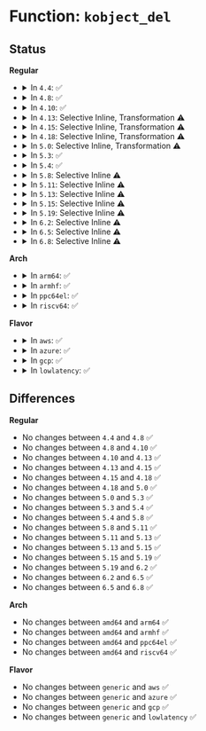 # Function: <code>kobject_del</code>

## Status
<b>Regular</b>
<ul>
<li>
<details>
<summary>In <code>4.4</code>: ✅</summary>

```c
void kobject_del(struct kobject *kobj);
```

**Collision:** Unique Global

**Inline:** No

**Transformation:** False

**Instances:**

```
In lib/kobject.c (ffffffff813eb860)
Location: lib/kobject.c:569
Inline: False
Direct callers:
  - arch/x86/kernel/cpu/mcheck/mce_amd.c:amd_64_threshold_cpu_callback
  - arch/x86/kernel/cpu/mcheck/mce_amd.c:amd_64_threshold_cpu_callback
  - arch/x86/kernel/cpu/mcheck/mce_amd.c:amd_64_threshold_cpu_callback
  - mm/slub.c:sysfs_slab_add
  - mm/slub.c:sysfs_slab_remove
  - fs/ext4/sysfs.c:ext4_unregister_sysfs
  - block/elevator.c:elv_unregister_queue
  - block/blk-sysfs.c:blk_register_queue
  - block/blk-sysfs.c:blk_unregister_queue
  - block/blk-mq-sysfs.c:blk_mq_unregister_disk
  - block/blk-integrity.c:blk_integrity_del
  - lib/kobject.c:kobject_release
  - lib/kobject.c:kset_unregister
  - drivers/base/core.c:device_del
  - drivers/base/core.c:device_add
  - drivers/md/md.c:md_delayed_delete
  - drivers/md/md.c:mddev_delayed_delete
  - drivers/firmware/dmi_scan.c:dmi_init
```
**Symbols:**

```
ffffffff813eb860-ffffffff813eb8a3: kobject_del (STB_GLOBAL)
```
</details>
</li>
<li>
<details>
<summary>In <code>4.8</code>: ✅</summary>

```c
void kobject_del(struct kobject *kobj);
```

**Collision:** Unique Global

**Inline:** No

**Transformation:** False

**Instances:**

```
In lib/kobject.c (ffffffff81431c50)
Location: lib/kobject.c:569
Inline: False
Direct callers:
  - arch/x86/kernel/cpu/mcheck/mce_amd.c:amd_64_threshold_cpu_callback
  - arch/x86/kernel/cpu/mcheck/mce_amd.c:amd_64_threshold_cpu_callback
  - arch/x86/kernel/cpu/mcheck/mce_amd.c:amd_64_threshold_cpu_callback
  - mm/slub.c:sysfs_slab_remove
  - mm/slub.c:sysfs_slab_add
  - fs/ext4/sysfs.c:ext4_unregister_sysfs
  - block/elevator.c:elv_unregister_queue
  - block/blk-sysfs.c:blk_unregister_queue
  - block/blk-sysfs.c:blk_register_queue
  - block/blk-mq-sysfs.c:__blk_mq_unregister_disk
  - block/blk-integrity.c:blk_integrity_del
  - lib/kobject.c:kset_unregister
  - lib/kobject.c:kobject_release
  - drivers/base/core.c:device_del
  - drivers/base/core.c:device_add
  - drivers/md/md.c:mddev_delayed_delete
  - drivers/md/md.c:md_delayed_delete
  - drivers/firmware/dmi_scan.c:dmi_init
```
**Symbols:**

```
ffffffff81431c50-ffffffff81431c93: kobject_del (STB_GLOBAL)
```
</details>
</li>
<li>
<details>
<summary>In <code>4.10</code>: ✅</summary>

```c
void kobject_del(struct kobject *kobj);
```

**Collision:** Unique Global

**Inline:** No

**Transformation:** False

**Instances:**

```
In lib/kobject.c (ffffffff8144dec0)
Location: lib/kobject.c:569
Inline: False
Direct callers:
  - kernel/irq/irqdesc.c:free_desc
  - mm/slub.c:sysfs_slab_remove
  - mm/slub.c:sysfs_slab_add
  - fs/ext4/sysfs.c:ext4_unregister_sysfs
  - block/elevator.c:elv_unregister_queue
  - block/blk-sysfs.c:blk_unregister_queue
  - block/blk-sysfs.c:blk_register_queue
  - block/blk-mq-sysfs.c:__blk_mq_unregister_dev
  - block/blk-integrity.c:blk_integrity_del
  - lib/kobject.c:kset_unregister
  - lib/kobject.c:kobject_release
  - drivers/base/core.c:device_del
  - drivers/base/core.c:device_add
  - drivers/md/md.c:mddev_delayed_delete
  - drivers/md/md.c:md_delayed_delete
  - drivers/firmware/dmi_scan.c:dmi_init
```
**Symbols:**

```
ffffffff8144dec0-ffffffff8144df03: kobject_del (STB_GLOBAL)
```
</details>
</li>
<li>
<details>
<summary>In <code>4.13</code>: Selective Inline, Transformation ⚠️</summary>

```c
void kobject_del(struct kobject *kobj);
```

**Collision:** Unique Global

**Inline:** Selective

**Transformation:** True

**Instances:**

```
In lib/kobject.c (ffffffff818ee13f)
Location: lib/kobject.c:569
Inline: True
Inline callers:
  - lib/kobject.c:kobject_put
Direct callers:
  - kernel/irq/irqdesc.c:free_desc
  - mm/slub.c:sysfs_slab_add
  - mm/slub.c:sysfs_slab_add
  - mm/slub.c:sysfs_slab_add
  - mm/slub.c:sysfs_slab_remove_workfn
  - fs/ext4/sysfs.c:ext4_unregister_sysfs
  - block/blk-sysfs.c:blk_unregister_queue
  - block/blk-sysfs.c:blk_register_queue
  - block/blk-mq-sysfs.c:__blk_mq_register_dev
  - block/blk-mq-sysfs.c:blk_mq_unregister_dev
  - block/blk-integrity.c:blk_integrity_del
  - drivers/base/core.c:device_del
  - drivers/base/core.c:device_add
  - drivers/md/md.c:mddev_delayed_delete
  - drivers/md/md.c:md_delayed_delete
  - drivers/firmware/dmi_scan.c:dmi_init
  - lib/kobject.c:kobject_put
```
**Symbols:**

```
ffffffff818ee080-ffffffff818ee0bd: kobject_del.part.5 (STB_LOCAL)
ffffffff818ee0c0-ffffffff818ee0d2: kobject_del (STB_GLOBAL)
```
</details>
</li>
<li>
<details>
<summary>In <code>4.15</code>: Selective Inline, Transformation ⚠️</summary>

```c
void kobject_del(struct kobject *kobj);
```

**Collision:** Unique Global

**Inline:** Selective

**Transformation:** True

**Instances:**

```
In lib/kobject.c (ffffffff81974432)
Location: lib/kobject.c:569
Inline: True
Inline callers:
  - lib/kobject.c:kobject_release
Direct callers:
  - kernel/irq/irqdesc.c:free_desc
  - mm/slub.c:sysfs_slab_add
  - mm/slub.c:sysfs_slab_remove_workfn
  - fs/ext4/sysfs.c:ext4_unregister_sysfs
  - block/blk-sysfs.c:blk_unregister_queue
  - block/blk-sysfs.c:blk_register_queue
  - block/blk-mq-sysfs.c:__blk_mq_register_dev
  - block/blk-mq-sysfs.c:blk_mq_unregister_dev
  - block/blk-integrity.c:blk_integrity_del
  - drivers/base/core.c:device_del
  - drivers/base/core.c:device_add
  - drivers/md/md.c:mddev_delayed_delete
  - drivers/md/md.c:md_delayed_delete
  - drivers/firmware/dmi_scan.c:dmi_init
  - lib/kobject.c:kobject_release
```
**Symbols:**

```
ffffffff81974390-ffffffff819743cd: kobject_del.part.5 (STB_LOCAL)
ffffffff819743d0-ffffffff819743e2: kobject_del (STB_GLOBAL)
```
</details>
</li>
<li>
<details>
<summary>In <code>4.18</code>: Selective Inline, Transformation ⚠️</summary>

```c
void kobject_del(struct kobject *kobj);
```

**Collision:** Unique Global

**Inline:** Selective

**Transformation:** True

**Instances:**

```
In lib/kobject.c (ffffffff819d095a)
Location: lib/kobject.c:584
Inline: True
Inline callers:
  - lib/kobject.c:kobject_release
Direct callers:
  - kernel/irq/irqdesc.c:free_desc
  - mm/slub.c:sysfs_slab_unlink
  - mm/slub.c:sysfs_slab_add
  - mm/slub.c:sysfs_slab_add
  - mm/slub.c:sysfs_slab_add
  - fs/ext4/sysfs.c:ext4_unregister_sysfs
  - block/blk-sysfs.c:blk_unregister_queue
  - block/blk-sysfs.c:blk_register_queue
  - block/blk-mq-sysfs.c:__blk_mq_register_dev
  - block/blk-mq-sysfs.c:blk_mq_unregister_dev
  - block/blk-integrity.c:blk_integrity_del
  - drivers/base/core.c:device_del
  - drivers/base/core.c:device_add
  - drivers/md/md.c:mddev_delayed_delete
  - drivers/md/md.c:md_delayed_delete
  - drivers/firmware/dmi_scan.c:dmi_init
  - lib/kobject.c:kobject_release
```
**Symbols:**

```
ffffffff819d08b0-ffffffff819d08ed: kobject_del.part.8 (STB_LOCAL)
ffffffff819d08f0-ffffffff819d0901: kobject_del (STB_GLOBAL)
```
</details>
</li>
<li>
<details>
<summary>In <code>5.0</code>: Selective Inline, Transformation ⚠️</summary>

```c
void kobject_del(struct kobject *kobj);
```

**Collision:** Unique Global

**Inline:** Selective

**Transformation:** True

**Instances:**

```
In lib/kobject.c (ffffffff81a09f7a)
Location: lib/kobject.c:584
Inline: True
Inline callers:
  - lib/kobject.c:kobject_release
Direct callers:
  - arch/x86/kernel/cpu/mce/amd.c:mce_threshold_remove_device
  - arch/x86/kernel/cpu/mce/amd.c:mce_threshold_remove_device
  - arch/x86/kernel/cpu/mce/amd.c:mce_threshold_remove_device
  - kernel/irq/irqdesc.c:free_desc
  - mm/slub.c:sysfs_slab_unlink
  - mm/slub.c:sysfs_slab_add
  - mm/slub.c:sysfs_slab_add
  - mm/slub.c:sysfs_slab_add
  - fs/ext4/sysfs.c:ext4_unregister_sysfs
  - block/blk-sysfs.c:blk_unregister_queue
  - block/blk-sysfs.c:blk_register_queue
  - block/blk-mq-sysfs.c:__blk_mq_register_dev
  - block/blk-mq-sysfs.c:blk_mq_unregister_dev
  - block/blk-integrity.c:blk_integrity_del
  - drivers/base/core.c:device_del
  - drivers/base/core.c:device_add
  - drivers/md/md.c:mddev_delayed_delete
  - drivers/md/md.c:md_delayed_delete
  - drivers/firmware/dmi_scan.c:dmi_init
  - lib/kobject.c:kobject_release
```
**Symbols:**

```
ffffffff81a09ed0-ffffffff81a09f0d: kobject_del.part.8 (STB_LOCAL)
ffffffff81a09f10-ffffffff81a09f21: kobject_del (STB_GLOBAL)
```
</details>
</li>
<li>
<details>
<summary>In <code>5.3</code>: ✅</summary>

```c
void kobject_del(struct kobject *kobj);
```

**Collision:** Unique Global

**Inline:** No

**Transformation:** False

**Instances:**

```
In lib/kobject.c (ffffffff81a79720)
Location: lib/kobject.c:609
Inline: False
Direct callers:
  - arch/x86/kernel/cpu/mce/amd.c:mce_threshold_remove_device
  - arch/x86/kernel/cpu/mce/amd.c:mce_threshold_remove_device
  - arch/x86/kernel/cpu/mce/amd.c:mce_threshold_remove_device
  - kernel/irq/irqdesc.c:free_desc
  - mm/slub.c:sysfs_slab_unlink
  - mm/slub.c:sysfs_slab_add
  - mm/slub.c:sysfs_slab_add
  - mm/slub.c:sysfs_slab_add
  - fs/ext4/sysfs.c:ext4_unregister_sysfs
  - block/blk-sysfs.c:blk_unregister_queue
  - block/blk-sysfs.c:blk_register_queue
  - block/blk-sysfs.c:blk_register_queue
  - block/blk-mq-sysfs.c:__blk_mq_register_dev
  - block/blk-mq-sysfs.c:blk_mq_unregister_dev
  - block/blk-integrity.c:blk_integrity_del
  - drivers/base/core.c:device_del
  - drivers/base/core.c:device_add
  - drivers/md/md.c:mddev_delayed_delete
  - drivers/md/md.c:md_delayed_delete
  - drivers/firmware/dmi_scan.c:dmi_init
  - lib/kobject.c:kobject_release
```
**Symbols:**

```
ffffffff81a79720-ffffffff81a79778: kobject_del (STB_GLOBAL)
```
</details>
</li>
<li>
<details>
<summary>In <code>5.4</code>: ✅</summary>

```c
void kobject_del(struct kobject *kobj);
```

**Collision:** Unique Global

**Inline:** No

**Transformation:** False

**Instances:**

```
In lib/kobject.c (ffffffff81ab0a80)
Location: lib/kobject.c:609
Inline: False
Direct callers:
  - arch/x86/kernel/cpu/mce/amd.c:mce_threshold_remove_device
  - arch/x86/kernel/cpu/mce/amd.c:mce_threshold_remove_device
  - arch/x86/kernel/cpu/mce/amd.c:mce_threshold_remove_device
  - kernel/irq/irqdesc.c:free_desc
  - mm/slub.c:sysfs_slab_unlink
  - mm/slub.c:sysfs_slab_add
  - mm/slub.c:sysfs_slab_add
  - mm/slub.c:sysfs_slab_add
  - fs/ext4/sysfs.c:ext4_unregister_sysfs
  - block/blk-sysfs.c:blk_unregister_queue
  - block/blk-sysfs.c:blk_register_queue
  - block/blk-sysfs.c:blk_register_queue
  - block/blk-mq-sysfs.c:__blk_mq_register_dev
  - block/blk-mq-sysfs.c:blk_mq_unregister_dev
  - block/blk-integrity.c:blk_integrity_del
  - drivers/base/core.c:device_del
  - drivers/base/core.c:device_add
  - drivers/md/md.c:mddev_delayed_delete
  - drivers/md/md.c:md_delayed_delete
  - drivers/firmware/dmi_scan.c:dmi_init
  - drivers/firmware/efi/rci2-table.c:efi_rci2_sysfs_init
  - lib/kobject.c:kobject_release
```
**Symbols:**

```
ffffffff81ab0a80-ffffffff81ab0ad8: kobject_del (STB_GLOBAL)
```
</details>
</li>
<li>
<details>
<summary>In <code>5.8</code>: Selective Inline ⚠️</summary>

```c
void kobject_del(struct kobject *kobj);
```

**Collision:** Unique Global

**Inline:** Selective

**Transformation:** False

**Instances:**

```
In lib/kobject.c (ffffffff815eaef5)
Location: lib/kobject.c:638
Inline: True
Inline callers:
  - lib/kobject.c:kset_unregister
  - lib/kobject.c:kset_unregister
Direct callers:
  - arch/x86/kernel/cpu/mce/amd.c:mce_threshold_remove_device
  - arch/x86/kernel/cpu/mce/amd.c:mce_threshold_remove_device
  - arch/x86/kernel/cpu/mce/amd.c:__threshold_add_blocks
  - kernel/irq/irqdesc.c:free_desc
  - mm/slub.c:sysfs_slab_unlink
  - mm/slub.c:sysfs_slab_add
  - mm/slub.c:sysfs_slab_add
  - mm/slub.c:sysfs_slab_add
  - fs/ext4/sysfs.c:ext4_unregister_sysfs
  - block/elevator.c:elevator_switch_mq
  - block/blk-sysfs.c:blk_unregister_queue
  - block/blk-sysfs.c:blk_register_queue
  - block/blk-sysfs.c:blk_register_queue
  - block/blk-mq-sysfs.c:blk_mq_sysfs_unregister
  - block/blk-mq-sysfs.c:blk_mq_sysfs_unregister
  - block/blk-mq-sysfs.c:__blk_mq_register_dev
  - block/blk-mq-sysfs.c:__blk_mq_register_dev
  - block/blk-mq-sysfs.c:__blk_mq_register_dev
  - block/blk-mq-sysfs.c:blk_mq_unregister_dev
  - block/blk-mq-sysfs.c:blk_mq_unregister_dev
  - block/blk-mq-sysfs.c:blk_mq_unregister_dev
  - block/blk-integrity.c:blk_integrity_del
  - drivers/base/core.c:device_del
  - drivers/base/core.c:device_add
  - drivers/md/md.c:mddev_delayed_delete
  - drivers/md/md.c:rdev_delayed_delete
  - drivers/firmware/dmi_scan.c:dmi_init
  - drivers/firmware/efi/rci2-table.c:efi_rci2_sysfs_init
```
**Symbols:**

```
ffffffff815eaf30-ffffffff815eaf53: kobject_del (STB_GLOBAL)
```
</details>
</li>
<li>
<details>
<summary>In <code>5.11</code>: Selective Inline ⚠️</summary>

```c
void kobject_del(struct kobject *kobj);
```

**Collision:** Unique Global

**Inline:** Selective

**Transformation:** False

**Instances:**

```
In lib/kobject.c (ffffffff8160f815)
Location: lib/kobject.c:635
Inline: True
Inline callers:
  - lib/kobject.c:kset_unregister
  - lib/kobject.c:kset_unregister
Direct callers:
  - arch/x86/kernel/cpu/mce/amd.c:mce_threshold_remove_device
  - arch/x86/kernel/cpu/mce/amd.c:mce_threshold_remove_device
  - arch/x86/kernel/cpu/mce/amd.c:__threshold_add_blocks
  - kernel/irq/irqdesc.c:free_desc
  - mm/slub.c:sysfs_slab_unlink
  - mm/slub.c:sysfs_slab_add
  - mm/slub.c:sysfs_slab_add
  - fs/ext4/sysfs.c:ext4_unregister_sysfs
  - block/elevator.c:elevator_switch_mq
  - block/blk-sysfs.c:blk_unregister_queue
  - block/blk-sysfs.c:blk_register_queue
  - block/blk-sysfs.c:blk_register_queue
  - block/blk-mq-sysfs.c:blk_mq_sysfs_unregister
  - block/blk-mq-sysfs.c:blk_mq_sysfs_unregister
  - block/blk-mq-sysfs.c:__blk_mq_register_dev
  - block/blk-mq-sysfs.c:__blk_mq_register_dev
  - block/blk-mq-sysfs.c:__blk_mq_register_dev
  - block/blk-mq-sysfs.c:blk_mq_unregister_dev
  - block/blk-mq-sysfs.c:blk_mq_unregister_dev
  - block/blk-mq-sysfs.c:blk_mq_unregister_dev
  - block/blk-integrity.c:blk_integrity_del
  - drivers/base/core.c:device_del
  - drivers/base/core.c:device_add
  - drivers/md/md.c:mddev_delayed_delete
  - drivers/md/md.c:rdev_delayed_delete
  - drivers/firmware/dmi_scan.c:dmi_init
  - drivers/firmware/efi/rci2-table.c:efi_rci2_sysfs_init
```
**Symbols:**

```
ffffffff8160f850-ffffffff8160f873: kobject_del (STB_GLOBAL)
```
</details>
</li>
<li>
<details>
<summary>In <code>5.13</code>: Selective Inline ⚠️</summary>

```c
void kobject_del(struct kobject *kobj);
```

**Collision:** Unique Global

**Inline:** Selective

**Transformation:** False

**Instances:**

```
In lib/kobject.c (ffffffff815f2f55)
Location: lib/kobject.c:635
Inline: True
Inline callers:
  - lib/kobject.c:kset_unregister
  - lib/kobject.c:kset_unregister
Direct callers:
  - arch/x86/kernel/cpu/mce/amd.c:mce_threshold_remove_device
  - arch/x86/kernel/cpu/mce/amd.c:mce_threshold_remove_device
  - arch/x86/kernel/cpu/mce/amd.c:threshold_create_bank
  - kernel/irq/irqdesc.c:free_desc
  - mm/slub.c:sysfs_slab_unlink
  - mm/slub.c:sysfs_slab_add
  - mm/slub.c:sysfs_slab_add
  - fs/ext4/sysfs.c:ext4_unregister_sysfs
  - block/elevator.c:elevator_switch_mq
  - block/blk-sysfs.c:blk_unregister_queue
  - block/blk-sysfs.c:blk_register_queue
  - block/blk-sysfs.c:blk_register_queue
  - block/blk-mq-sysfs.c:blk_mq_sysfs_unregister
  - block/blk-mq-sysfs.c:blk_mq_sysfs_unregister
  - block/blk-mq-sysfs.c:__blk_mq_register_dev
  - block/blk-mq-sysfs.c:__blk_mq_register_dev
  - block/blk-mq-sysfs.c:__blk_mq_register_dev
  - block/blk-mq-sysfs.c:blk_mq_unregister_dev
  - block/blk-mq-sysfs.c:blk_mq_unregister_dev
  - block/blk-mq-sysfs.c:blk_mq_unregister_dev
  - block/blk-integrity.c:blk_integrity_del
  - drivers/base/core.c:device_del
  - drivers/base/core.c:device_add
  - drivers/md/md.c:mddev_delayed_delete
  - drivers/md/md.c:rdev_delayed_delete
  - drivers/firmware/dmi_scan.c:dmi_init
  - drivers/firmware/efi/rci2-table.c:efi_rci2_sysfs_init
```
**Symbols:**

```
ffffffff815f2f90-ffffffff815f2fb3: kobject_del (STB_GLOBAL)
```
</details>
</li>
<li>
<details>
<summary>In <code>5.15</code>: Selective Inline ⚠️</summary>

```c
void kobject_del(struct kobject *kobj);
```

**Collision:** Unique Global

**Inline:** Selective

**Transformation:** False

**Instances:**

```
In lib/kobject.c (ffffffff81660125)
Location: lib/kobject.c:635
Inline: True
Inline callers:
  - lib/kobject.c:kset_unregister
  - lib/kobject.c:kset_unregister
Direct callers:
  - arch/x86/kernel/cpu/mce/amd.c:mce_threshold_remove_device
  - arch/x86/kernel/cpu/mce/amd.c:mce_threshold_remove_device
  - arch/x86/kernel/cpu/mce/amd.c:threshold_create_bank
  - kernel/irq/irqdesc.c:free_desc
  - mm/slub.c:sysfs_slab_unlink
  - mm/slub.c:sysfs_slab_add
  - mm/slub.c:sysfs_slab_add
  - fs/ext4/sysfs.c:ext4_unregister_sysfs
  - block/elevator.c:elevator_switch_mq
  - block/blk-sysfs.c:blk_unregister_queue
  - block/blk-sysfs.c:blk_register_queue
  - block/blk-sysfs.c:blk_register_queue
  - block/blk-mq-sysfs.c:blk_mq_sysfs_unregister
  - block/blk-mq-sysfs.c:blk_mq_sysfs_unregister
  - block/blk-mq-sysfs.c:__blk_mq_register_dev
  - block/blk-mq-sysfs.c:__blk_mq_register_dev
  - block/blk-mq-sysfs.c:__blk_mq_register_dev
  - block/blk-mq-sysfs.c:blk_mq_unregister_dev
  - block/blk-mq-sysfs.c:blk_mq_unregister_dev
  - block/blk-mq-sysfs.c:blk_mq_unregister_dev
  - block/blk-integrity.c:blk_integrity_del
  - drivers/base/core.c:device_del
  - drivers/base/core.c:device_add
  - drivers/md/md.c:mddev_delayed_delete
  - drivers/md/md.c:rdev_delayed_delete
  - drivers/firmware/dmi_scan.c:dmi_init
  - drivers/firmware/efi/rci2-table.c:efi_rci2_sysfs_init
```
**Symbols:**

```
ffffffff81660160-ffffffff81660183: kobject_del (STB_GLOBAL)
```
</details>
</li>
<li>
<details>
<summary>In <code>5.19</code>: Selective Inline ⚠️</summary>

```c
void kobject_del(struct kobject *kobj);
```

**Collision:** Unique Global

**Inline:** Selective

**Transformation:** False

**Instances:**

```
In lib/kobject.c (ffffffff81779c65)
Location: lib/kobject.c:603
Inline: True
Inline callers:
  - lib/kobject.c:kset_unregister
  - lib/kobject.c:kset_unregister
Direct callers:
  - arch/x86/kernel/cpu/mce/amd.c:__threshold_remove_device
  - arch/x86/kernel/cpu/mce/amd.c:__threshold_remove_device
  - arch/x86/kernel/cpu/mce/amd.c:threshold_create_bank
  - kernel/irq/irqdesc.c:free_desc
  - mm/slub.c:sysfs_slab_unlink
  - mm/slub.c:sysfs_slab_add
  - mm/slub.c:sysfs_slab_add
  - fs/ext4/sysfs.c:ext4_unregister_sysfs
  - block/elevator.c:elv_unregister_queue
  - block/blk-sysfs.c:blk_unregister_queue
  - block/blk-sysfs.c:blk_register_queue
  - block/blk-sysfs.c:blk_register_queue
  - block/blk-mq-sysfs.c:blk_mq_sysfs_unregister
  - block/blk-mq-sysfs.c:blk_mq_sysfs_unregister
  - block/blk-mq-sysfs.c:__blk_mq_register_dev
  - block/blk-mq-sysfs.c:__blk_mq_register_dev
  - block/blk-mq-sysfs.c:__blk_mq_register_dev
  - block/blk-mq-sysfs.c:blk_mq_unregister_dev
  - block/blk-mq-sysfs.c:blk_mq_unregister_dev
  - block/blk-mq-sysfs.c:blk_mq_unregister_dev
  - block/blk-ia-ranges.c:disk_unregister_independent_access_ranges
  - block/blk-ia-ranges.c:disk_unregister_independent_access_ranges
  - block/blk-ia-ranges.c:disk_register_independent_access_ranges
  - block/blk-ia-ranges.c:disk_register_independent_access_ranges
  - block/blk-integrity.c:blk_integrity_del
  - drivers/base/core.c:device_del
  - drivers/base/core.c:device_add
  - drivers/md/md.c:mddev_delayed_delete
  - drivers/md/md.c:rdev_delayed_delete
  - drivers/firmware/dmi_scan.c:dmi_init
  - drivers/firmware/efi/rci2-table.c:efi_rci2_sysfs_init
```
**Symbols:**

```
ffffffff81779cb0-ffffffff81779cde: kobject_del (STB_GLOBAL)
```
</details>
</li>
<li>
<details>
<summary>In <code>6.2</code>: Selective Inline ⚠️</summary>

```c
void kobject_del(struct kobject *kobj);
```

**Collision:** Unique Global

**Inline:** Selective

**Transformation:** False

**Instances:**

```
In lib/kobject.c (ffffffff82022c75)
Location: lib/kobject.c:611
Inline: True
Inline callers:
  - lib/kobject.c:kset_unregister
  - lib/kobject.c:kset_unregister
Direct callers:
  - arch/x86/kernel/cpu/mce/amd.c:__threshold_remove_device
  - arch/x86/kernel/cpu/mce/amd.c:__threshold_remove_device
  - arch/x86/kernel/cpu/mce/amd.c:threshold_create_bank
  - kernel/irq/irqdesc.c:free_desc
  - mm/slub.c:sysfs_slab_unlink
  - mm/slub.c:sysfs_slab_add
  - mm/slub.c:sysfs_slab_add
  - fs/ext4/sysfs.c:ext4_unregister_sysfs
  - block/elevator.c:elv_unregister_queue
  - block/blk-sysfs.c:blk_unregister_queue
  - block/blk-mq-sysfs.c:blk_mq_sysfs_unregister_hctxs
  - block/blk-mq-sysfs.c:blk_mq_sysfs_unregister_hctxs
  - block/blk-mq-sysfs.c:blk_mq_sysfs_unregister
  - block/blk-mq-sysfs.c:blk_mq_sysfs_unregister
  - block/blk-mq-sysfs.c:blk_mq_sysfs_unregister
  - block/blk-mq-sysfs.c:blk_mq_sysfs_register
  - block/blk-mq-sysfs.c:blk_mq_sysfs_register
  - block/blk-mq-sysfs.c:blk_mq_sysfs_register
  - block/blk-mq-sysfs.c:blk_mq_register_hctx
  - block/blk-mq-sysfs.c:blk_mq_register_hctx
  - block/blk-ia-ranges.c:disk_unregister_independent_access_ranges
  - block/blk-ia-ranges.c:disk_unregister_independent_access_ranges
  - block/blk-ia-ranges.c:disk_register_independent_access_ranges
  - block/blk-ia-ranges.c:disk_register_independent_access_ranges
  - block/blk-integrity.c:blk_integrity_del
  - drivers/base/core.c:device_del
  - drivers/base/core.c:device_add
  - drivers/base/class.c:__class_register
  - drivers/md/md.c:rdev_delayed_delete
  - drivers/firmware/dmi_scan.c:dmi_init
  - drivers/firmware/efi/rci2-table.c:efi_rci2_sysfs_init
```
**Symbols:**

```
ffffffff82022cd0-ffffffff82022cfe: kobject_del (STB_GLOBAL)
```
</details>
</li>
<li>
<details>
<summary>In <code>6.5</code>: Selective Inline ⚠️</summary>

```c
void kobject_del(struct kobject *kobj);
```

**Collision:** Unique Global

**Inline:** Selective

**Transformation:** False

**Instances:**

```
In lib/kobject.c (ffffffff820a2ce5)
Location: lib/kobject.c:612
Inline: True
Inline callers:
  - lib/kobject.c:kset_unregister
  - lib/kobject.c:kset_unregister
Direct callers:
  - arch/x86/kernel/cpu/mce/amd.c:threshold_create_bank
  - kernel/irq/irqdesc.c:free_desc
  - mm/slub.c:sysfs_slab_unlink
  - mm/slub.c:sysfs_slab_add
  - mm/slub.c:sysfs_slab_add
  - fs/ext4/sysfs.c:ext4_unregister_sysfs
  - block/elevator.c:elv_unregister_queue
  - block/blk-sysfs.c:blk_unregister_queue
  - block/blk-mq-sysfs.c:blk_mq_sysfs_unregister_hctxs
  - block/blk-mq-sysfs.c:blk_mq_sysfs_unregister_hctxs
  - block/blk-mq-sysfs.c:blk_mq_sysfs_unregister
  - block/blk-mq-sysfs.c:blk_mq_sysfs_unregister
  - block/blk-mq-sysfs.c:blk_mq_sysfs_unregister
  - block/blk-mq-sysfs.c:blk_mq_sysfs_register
  - block/blk-mq-sysfs.c:blk_mq_sysfs_register
  - block/blk-mq-sysfs.c:blk_mq_sysfs_register
  - block/blk-mq-sysfs.c:blk_mq_register_hctx
  - block/blk-mq-sysfs.c:blk_mq_register_hctx
  - block/blk-ia-ranges.c:disk_unregister_independent_access_ranges
  - block/blk-ia-ranges.c:disk_unregister_independent_access_ranges
  - block/blk-ia-ranges.c:disk_register_independent_access_ranges
  - block/blk-ia-ranges.c:disk_register_independent_access_ranges
  - drivers/base/core.c:device_del
  - drivers/base/core.c:device_add
  - drivers/base/class.c:class_register
  - drivers/md/md.c:mddev_unlock
  - drivers/firmware/dmi_scan.c:dmi_init
  - drivers/firmware/efi/rci2-table.c:efi_rci2_sysfs_init
```
**Symbols:**

```
ffffffff820a2d40-ffffffff820a2d6e: kobject_del (STB_GLOBAL)
```
</details>
</li>
<li>
<details>
<summary>In <code>6.8</code>: Selective Inline ⚠️</summary>

```c
void kobject_del(struct kobject *kobj);
```

**Collision:** Unique Global

**Inline:** Selective

**Transformation:** False

**Instances:**

```
In lib/kobject.c (ffffffff8217ad65)
Location: lib/kobject.c:619
Inline: True
Inline callers:
  - lib/kobject.c:kset_unregister
  - lib/kobject.c:kset_unregister
Direct callers:
  - arch/x86/kernel/cpu/mce/amd.c:threshold_create_bank
  - kernel/irq/irqdesc.c:free_desc
  - mm/slub.c:sysfs_slab_unlink
  - mm/slub.c:sysfs_slab_add
  - mm/slub.c:sysfs_slab_add
  - fs/ext4/sysfs.c:ext4_unregister_sysfs
  - block/elevator.c:elv_unregister_queue
  - block/blk-sysfs.c:blk_unregister_queue
  - block/blk-mq-sysfs.c:blk_mq_sysfs_unregister_hctxs
  - block/blk-mq-sysfs.c:blk_mq_sysfs_unregister_hctxs
  - block/blk-mq-sysfs.c:blk_mq_sysfs_unregister
  - block/blk-mq-sysfs.c:blk_mq_sysfs_unregister
  - block/blk-mq-sysfs.c:blk_mq_sysfs_unregister
  - block/blk-mq-sysfs.c:blk_mq_sysfs_register
  - block/blk-mq-sysfs.c:blk_mq_sysfs_register
  - block/blk-mq-sysfs.c:blk_mq_sysfs_register
  - block/blk-mq-sysfs.c:blk_mq_register_hctx
  - block/blk-mq-sysfs.c:blk_mq_register_hctx
  - block/blk-ia-ranges.c:disk_unregister_independent_access_ranges
  - block/blk-ia-ranges.c:disk_unregister_independent_access_ranges
  - block/blk-ia-ranges.c:disk_register_independent_access_ranges
  - block/blk-ia-ranges.c:disk_register_independent_access_ranges
  - drivers/base/core.c:device_del
  - drivers/base/core.c:device_add
  - drivers/base/class.c:class_register
  - drivers/md/md.c:mddev_unlock
  - drivers/firmware/dmi_scan.c:dmi_init
  - drivers/firmware/efi/rci2-table.c:efi_rci2_sysfs_init
```
**Symbols:**

```
ffffffff8217adc0-ffffffff8217adee: kobject_del (STB_GLOBAL)
```
</details>
</li>
</ul>
<b>Arch</b>
<ul>
<li>
<details>
<summary>In <code>arm64</code>: ✅</summary>

```c
void kobject_del(struct kobject *kobj);
```

**Collision:** Unique Global

**Inline:** No

**Transformation:** False

**Instances:**

```
In lib/kobject.c (ffff800010d8aaf0)
Location: lib/kobject.c:609
Inline: False
Direct callers:
  - arch/arm64/kernel/cpuinfo.c:cpuid_cpu_offline
  - arch/arm64/kernel/cpuinfo.c:cpuid_cpu_online
  - kernel/irq/irqdesc.c:free_desc
  - mm/slub.c:sysfs_slab_unlink
  - mm/slub.c:sysfs_slab_add
  - mm/slub.c:sysfs_slab_add
  - mm/slub.c:sysfs_slab_add
  - fs/ext4/sysfs.c:ext4_unregister_sysfs
  - block/blk-sysfs.c:blk_unregister_queue
  - block/blk-sysfs.c:blk_register_queue
  - block/blk-sysfs.c:blk_register_queue
  - block/blk-mq-sysfs.c:__blk_mq_register_dev
  - block/blk-mq-sysfs.c:blk_mq_unregister_dev
  - block/blk-integrity.c:blk_integrity_del
  - drivers/base/core.c:device_del
  - drivers/base/core.c:device_add
  - drivers/base/core.c:device_add
  - drivers/md/md.c:mddev_delayed_delete
  - drivers/md/md.c:md_delayed_delete
  - drivers/firmware/dmi_scan.c:dmi_init
  - drivers/of/kobj.c:__of_detach_node_sysfs
  - lib/kobject.c:kobject_put
```
**Symbols:**

```
ffff800010d8aaf0-ffff800010d8ab54: kobject_del (STB_GLOBAL)
```
</details>
</li>
<li>
<details>
<summary>In <code>armhf</code>: ✅</summary>

```c
void kobject_del(struct kobject *kobj);
```

**Collision:** Unique Global

**Inline:** No

**Transformation:** False

**Instances:**

```
In lib/kobject.c (c0e85294)
Location: lib/kobject.c:609
Inline: False
Direct callers:
  - kernel/irq/irqdesc.c:free_desc
  - mm/slub.c:sysfs_slab_unlink
  - mm/slub.c:sysfs_slab_add
  - mm/slub.c:sysfs_slab_add
  - mm/slub.c:sysfs_slab_add
  - fs/ext4/sysfs.c:ext4_unregister_sysfs
  - block/blk-sysfs.c:blk_unregister_queue
  - block/blk-sysfs.c:blk_register_queue
  - block/blk-sysfs.c:blk_register_queue
  - block/blk-mq-sysfs.c:__blk_mq_register_dev
  - block/blk-mq-sysfs.c:blk_mq_unregister_dev
  - block/blk-integrity.c:blk_integrity_del
  - drivers/base/core.c:device_del
  - drivers/base/core.c:device_add
  - drivers/md/md.c:mddev_delayed_delete
  - drivers/md/md.c:md_delayed_delete
  - drivers/firmware/dmi_scan.c:dmi_init
  - drivers/of/kobj.c:__of_detach_node_sysfs
  - lib/kobject.c:kobject_put
```
**Symbols:**

```
c0e85294-c0e852f8: kobject_del (STB_GLOBAL)
```
</details>
</li>
<li>
<details>
<summary>In <code>ppc64el</code>: ✅</summary>

```c
void kobject_del(struct kobject *kobj);
```

**Collision:** Unique Global

**Inline:** No

**Transformation:** False

**Instances:**

```
In lib/kobject.c (c000000000ecbbf0)
Location: lib/kobject.c:609
Inline: False
Direct callers:
  - arch/powerpc/kernel/cacheinfo.c:cacheinfo_cpu_offline
  - kernel/irq/irqdesc.c:free_desc
  - mm/slub.c:sysfs_slab_unlink
  - mm/slub.c:sysfs_slab_add
  - mm/slub.c:sysfs_slab_add
  - mm/slub.c:sysfs_slab_add
  - fs/ext4/sysfs.c:ext4_unregister_sysfs
  - block/blk-sysfs.c:blk_unregister_queue
  - block/blk-sysfs.c:blk_register_queue
  - block/blk-sysfs.c:blk_register_queue
  - block/blk-mq-sysfs.c:__blk_mq_register_dev
  - block/blk-mq-sysfs.c:blk_mq_unregister_dev
  - block/blk-integrity.c:blk_integrity_del
  - drivers/base/core.c:device_del
  - drivers/base/core.c:device_add
  - drivers/base/core.c:device_add
  - drivers/md/md.c:mddev_delayed_delete
  - drivers/md/md.c:md_delayed_delete
  - drivers/of/kobj.c:__of_detach_node_sysfs
  - lib/kobject.c:kobject_put
```
**Symbols:**

```
c000000000ecbbf0-c000000000ecbc84: kobject_del (STB_GLOBAL)
```
</details>
</li>
<li>
<details>
<summary>In <code>riscv64</code>: ✅</summary>

```c
void kobject_del(struct kobject *kobj);
```

**Collision:** Unique Global

**Inline:** No

**Transformation:** False

**Instances:**

```
In lib/kobject.c (ffffffe0008b404a)
Location: lib/kobject.c:609
Inline: False
Direct callers:
  - kernel/irq/irqdesc.c:free_desc
  - mm/slub.c:sysfs_slab_unlink
  - mm/slub.c:sysfs_slab_add
  - mm/slub.c:sysfs_slab_add
  - mm/slub.c:sysfs_slab_add
  - fs/ext4/sysfs.c:ext4_unregister_sysfs
  - block/blk-sysfs.c:blk_unregister_queue
  - block/blk-sysfs.c:blk_register_queue
  - block/blk-sysfs.c:blk_register_queue
  - block/blk-mq-sysfs.c:__blk_mq_register_dev
  - block/blk-mq-sysfs.c:blk_mq_unregister_dev
  - block/blk-integrity.c:blk_integrity_del
  - drivers/base/core.c:device_del
  - drivers/base/core.c:device_add
  - drivers/base/core.c:device_add
  - drivers/md/md.c:mddev_delayed_delete
  - drivers/md/md.c:md_delayed_delete
  - drivers/of/kobj.c:__of_detach_node_sysfs
  - lib/kobject.c:kobject_put
```
**Symbols:**

```
ffffffe0008b404a-ffffffe0008b40b0: kobject_del (STB_GLOBAL)
```
</details>
</li>
</ul>
<b>Flavor</b>
<ul>
<li>
<details>
<summary>In <code>aws</code>: ✅</summary>

```c
void kobject_del(struct kobject *kobj);
```

**Collision:** Unique Global

**Inline:** No

**Transformation:** False

**Instances:**

```
In lib/kobject.c (ffffffff81a4f8d0)
Location: lib/kobject.c:609
Inline: False
Direct callers:
  - arch/x86/kernel/cpu/mce/amd.c:mce_threshold_remove_device
  - arch/x86/kernel/cpu/mce/amd.c:mce_threshold_remove_device
  - arch/x86/kernel/cpu/mce/amd.c:mce_threshold_remove_device
  - kernel/irq/irqdesc.c:free_desc
  - mm/slub.c:sysfs_slab_unlink
  - mm/slub.c:sysfs_slab_add
  - mm/slub.c:sysfs_slab_add
  - mm/slub.c:sysfs_slab_add
  - fs/ext4/sysfs.c:ext4_unregister_sysfs
  - block/blk-sysfs.c:blk_unregister_queue
  - block/blk-sysfs.c:blk_register_queue
  - block/blk-sysfs.c:blk_register_queue
  - block/blk-mq-sysfs.c:__blk_mq_register_dev
  - block/blk-mq-sysfs.c:blk_mq_unregister_dev
  - block/blk-integrity.c:blk_integrity_del
  - drivers/base/core.c:device_del
  - drivers/base/core.c:device_add
  - drivers/md/md.c:mddev_delayed_delete
  - drivers/md/md.c:md_delayed_delete
  - drivers/firmware/dmi_scan.c:dmi_init
  - lib/kobject.c:kobject_release
```
**Symbols:**

```
ffffffff81a4f8d0-ffffffff81a4f928: kobject_del (STB_GLOBAL)
```
</details>
</li>
<li>
<details>
<summary>In <code>azure</code>: ✅</summary>

```c
void kobject_del(struct kobject *kobj);
```

**Collision:** Unique Global

**Inline:** No

**Transformation:** False

**Instances:**

```
In lib/kobject.c (ffffffff81a0c9d0)
Location: lib/kobject.c:609
Inline: False
Direct callers:
  - arch/x86/kernel/cpu/mce/amd.c:mce_threshold_remove_device
  - arch/x86/kernel/cpu/mce/amd.c:mce_threshold_remove_device
  - arch/x86/kernel/cpu/mce/amd.c:mce_threshold_remove_device
  - kernel/irq/irqdesc.c:free_desc
  - mm/slub.c:sysfs_slab_unlink
  - mm/slub.c:sysfs_slab_add
  - mm/slub.c:sysfs_slab_add
  - mm/slub.c:sysfs_slab_add
  - fs/ext4/sysfs.c:ext4_unregister_sysfs
  - block/blk-sysfs.c:blk_unregister_queue
  - block/blk-sysfs.c:blk_register_queue
  - block/blk-sysfs.c:blk_register_queue
  - block/blk-mq-sysfs.c:__blk_mq_register_dev
  - block/blk-mq-sysfs.c:blk_mq_unregister_dev
  - block/blk-integrity.c:blk_integrity_del
  - drivers/base/core.c:device_del
  - drivers/base/core.c:device_add
  - drivers/md/md.c:mddev_delayed_delete
  - drivers/md/md.c:md_delayed_delete
  - drivers/firmware/dmi_scan.c:dmi_init
  - drivers/firmware/efi/rci2-table.c:efi_rci2_sysfs_init
  - lib/kobject.c:kobject_release
```
**Symbols:**

```
ffffffff81a0c9d0-ffffffff81a0ca28: kobject_del (STB_GLOBAL)
```
</details>
</li>
<li>
<details>
<summary>In <code>gcp</code>: ✅</summary>

```c
void kobject_del(struct kobject *kobj);
```

**Collision:** Unique Global

**Inline:** No

**Transformation:** False

**Instances:**

```
In lib/kobject.c (ffffffff81abbcc0)
Location: lib/kobject.c:609
Inline: False
Direct callers:
  - arch/x86/kernel/cpu/mce/amd.c:mce_threshold_remove_device
  - arch/x86/kernel/cpu/mce/amd.c:mce_threshold_remove_device
  - arch/x86/kernel/cpu/mce/amd.c:mce_threshold_remove_device
  - kernel/irq/irqdesc.c:free_desc
  - mm/slub.c:sysfs_slab_unlink
  - mm/slub.c:sysfs_slab_add
  - mm/slub.c:sysfs_slab_add
  - mm/slub.c:sysfs_slab_add
  - fs/ext4/sysfs.c:ext4_unregister_sysfs
  - block/blk-sysfs.c:blk_unregister_queue
  - block/blk-sysfs.c:blk_register_queue
  - block/blk-sysfs.c:blk_register_queue
  - block/blk-mq-sysfs.c:__blk_mq_register_dev
  - block/blk-mq-sysfs.c:blk_mq_unregister_dev
  - block/blk-integrity.c:blk_integrity_del
  - drivers/base/core.c:device_del
  - drivers/base/core.c:device_add
  - drivers/md/md.c:mddev_delayed_delete
  - drivers/md/md.c:md_delayed_delete
  - drivers/firmware/dmi_scan.c:dmi_init
  - lib/kobject.c:kobject_release
```
**Symbols:**

```
ffffffff81abbcc0-ffffffff81abbd18: kobject_del (STB_GLOBAL)
```
</details>
</li>
<li>
<details>
<summary>In <code>lowlatency</code>: ✅</summary>

```c
void kobject_del(struct kobject *kobj);
```

**Collision:** Unique Global

**Inline:** No

**Transformation:** False

**Instances:**

```
In lib/kobject.c (ffffffff81ac8150)
Location: lib/kobject.c:609
Inline: False
Direct callers:
  - arch/x86/kernel/cpu/mce/amd.c:mce_threshold_remove_device
  - arch/x86/kernel/cpu/mce/amd.c:mce_threshold_remove_device
  - arch/x86/kernel/cpu/mce/amd.c:mce_threshold_remove_device
  - kernel/irq/irqdesc.c:free_desc
  - mm/slub.c:sysfs_slab_unlink
  - mm/slub.c:sysfs_slab_add
  - mm/slub.c:sysfs_slab_add
  - mm/slub.c:sysfs_slab_add
  - fs/ext4/sysfs.c:ext4_unregister_sysfs
  - block/blk-sysfs.c:blk_unregister_queue
  - block/blk-sysfs.c:blk_register_queue
  - block/blk-sysfs.c:blk_register_queue
  - block/blk-mq-sysfs.c:__blk_mq_register_dev
  - block/blk-mq-sysfs.c:blk_mq_unregister_dev
  - block/blk-integrity.c:blk_integrity_del
  - drivers/base/core.c:device_del
  - drivers/base/core.c:device_add
  - drivers/md/md.c:mddev_delayed_delete
  - drivers/md/md.c:md_delayed_delete
  - drivers/firmware/dmi_scan.c:dmi_init
  - drivers/firmware/efi/rci2-table.c:efi_rci2_sysfs_init
  - lib/kobject.c:kobject_release
```
**Symbols:**

```
ffffffff81ac8150-ffffffff81ac81a8: kobject_del (STB_GLOBAL)
```
</details>
</li>
</ul>

## Differences
<b>Regular</b>
<ul>
<li>
No changes between <code>4.4</code> and <code>4.8</code> ✅
</li>
<li>
No changes between <code>4.8</code> and <code>4.10</code> ✅
</li>
<li>
No changes between <code>4.10</code> and <code>4.13</code> ✅
</li>
<li>
No changes between <code>4.13</code> and <code>4.15</code> ✅
</li>
<li>
No changes between <code>4.15</code> and <code>4.18</code> ✅
</li>
<li>
No changes between <code>4.18</code> and <code>5.0</code> ✅
</li>
<li>
No changes between <code>5.0</code> and <code>5.3</code> ✅
</li>
<li>
No changes between <code>5.3</code> and <code>5.4</code> ✅
</li>
<li>
No changes between <code>5.4</code> and <code>5.8</code> ✅
</li>
<li>
No changes between <code>5.8</code> and <code>5.11</code> ✅
</li>
<li>
No changes between <code>5.11</code> and <code>5.13</code> ✅
</li>
<li>
No changes between <code>5.13</code> and <code>5.15</code> ✅
</li>
<li>
No changes between <code>5.15</code> and <code>5.19</code> ✅
</li>
<li>
No changes between <code>5.19</code> and <code>6.2</code> ✅
</li>
<li>
No changes between <code>6.2</code> and <code>6.5</code> ✅
</li>
<li>
No changes between <code>6.5</code> and <code>6.8</code> ✅
</li>
</ul>
<b>Arch</b>
<ul>
<li>
No changes between <code>amd64</code> and <code>arm64</code> ✅
</li>
<li>
No changes between <code>amd64</code> and <code>armhf</code> ✅
</li>
<li>
No changes between <code>amd64</code> and <code>ppc64el</code> ✅
</li>
<li>
No changes between <code>amd64</code> and <code>riscv64</code> ✅
</li>
</ul>
<b>Flavor</b>
<ul>
<li>
No changes between <code>generic</code> and <code>aws</code> ✅
</li>
<li>
No changes between <code>generic</code> and <code>azure</code> ✅
</li>
<li>
No changes between <code>generic</code> and <code>gcp</code> ✅
</li>
<li>
No changes between <code>generic</code> and <code>lowlatency</code> ✅
</li>
</ul>
